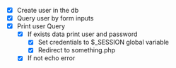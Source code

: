 - [x] Create user in the db
- [x] Query user by form inputs
- [x] Print user Query
  - [x] If exists data print user and password
    - [x] Set credentials to $\_SESSION global variable
    - [x] Redirect to something.php
  - [x] If not echo error
